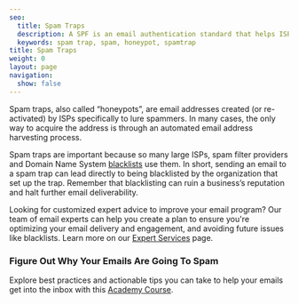 ```yaml
---
seo:
  title: Spam Traps
  description: A SPF is an email authentication standard that helps ISPs better identify legitimate email senders.
  keywords: spam trap, spam, honeypot, spamtrap
title: Spam Traps
weight: 0
layout: page
navigation:
  show: false
---
```


Spam traps, also called “honeypots”, are email addresses created (or re-activated) by ISPs specifically to lure spammers. In many cases, the only way to acquire the address is through an automated email address harvesting process.

Spam traps are important because so many large ISPs, spam filter providers and Domain Name System [blacklists]({{root_url}}/glossary/blacklists/) use them. In short, sending an email to a spam trap can lead directly to being blacklisted by the organization that set up the trap. Remember that blacklisting can ruin a business’s reputation and halt further email deliverability.

<call-out>

Looking for customized expert advice to improve your email program? Our team of email experts can help you create a plan to ensure you're optimizing your email delivery and engagement, and avoiding future issues like blacklists. Learn more on our [Expert Services](https://sendgrid.com/solutions/expert-services/?utm_source=docs) page.

</call-out>

<academy-link img="/img/SGA_FigureOutWhy750.png" courselink="https://rise.articulate.com/share/FXq7qMSzRx-7otpybg622nb-AROmiADA">

### Figure Out Why Your Emails Are Going To Spam

Explore best practices and actionable tips you can take to help your emails get into the inbox with this [Academy Course](https://rise.articulate.com/share/FXq7qMSzRx-7otpybg622nb-AROmiADA).

</academy-link>
